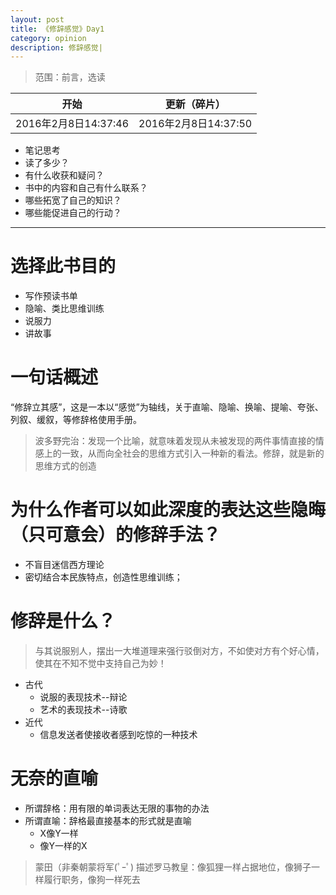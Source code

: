 ```yaml
---
layout: post
title: 《修辞感觉》Day1
category: opinion
description: 修辞感觉|
---
```



> 范围：前言，选读
> 
| 开始| 更新（碎片） |
|--------|--------|
|  2016年2月8日14:37:46 |2016年2月8日14:37:50   |

> 
+ 笔记思考
 + 读了多少？
 + 有什么收获和疑问？
 + 书中的内容和自己有什么联系？
 + 哪些拓宽了自己的知识？
 + 哪些能促进自己的行动？




_ _ _

# 选择此书目的

+ 写作预读书单
+ 隐喻、类比思维训练
+ 说服力
+ 讲故事

# 一句话概述

“修辞立其感”，这是一本以“感觉”为轴线，关于直喻、隐喻、换喻、提喻、夸张、列叙、缓叙，等修辞格使用手册。

>波多野完治：发现一个比喻，就意味着发现从未被发现的两件事情直接的情感上的一致，从而向全社会的思维方式引入一种新的看法。修辞，就是新的思维方式的创造

# 为什么作者可以如此深度的表达这些隐晦（只可意会）的修辞手法？

+ 不盲目迷信西方理论
+ 密切结合本民族特点，创造性思维训练；

# 修辞是什么？

>与其说服别人，摆出一大堆道理来强行驳倒对方，不如使对方有个好心情，使其在不知不觉中支持自己为妙！

+ 古代
  +  说服的表现技术--辩论
  +  艺术的表现技术--诗歌
+ 近代
  +  信息发送者使接收者感到吃惊的一种技术
 

# 无奈的直喻

+ 所谓辞格：用有限的单词表达无限的事物的办法
+ 所谓直喻：辞格最直接基本的形式就是直喻
  + X像Y一样
  + 像Y一样的X

>蒙田（非秦朝蒙将军(ﾟｰﾟ) 描述罗马教皇：像狐狸一样占据地位，像狮子一样履行职务，像狗一样死去

